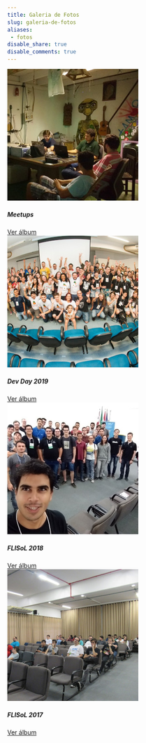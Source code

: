 ```yaml
---
title: Galeria de Fotos
slug: galeria-de-fotos
aliases:
 - fotos
disable_share: true
disable_comments: true
---
```


<div class="row row-cols-3">
  <div class="col">
    <div class="card mb-3">
      <img src="/images/galeria/meetup.jpg" class="card-img-top" alt="1o Meetup">
      <div class="card-body">
        <h5 class="card-title mt-0">Meetups</h5>
        <a href="https://www.meetup.com/hackerspaceblumenau/photos/" target="_blank" class="btn btn-primary">Ver álbum</a>
      </div>
    </div>
  </div>
  <div class="col">
    <div class="card mb-3">
      <img src="/images/galeria/devday-2019.jpg" class="card-img-top" alt="Dev Day 2019">
      <div class="card-body">
        <h5 class="card-title mt-0">Dev Day 2019</h5>
        <a href="https://photos.app.goo.gl/WBX33VGoVfMip7mS6" target="_blank" class="btn btn-primary">Ver álbum</a>
      </div>
    </div>
  </div>
  <div class="col">
    <div class="card mb-3">
      <img src="/images/galeria/flisol-2018.jpg" class="card-img-top" alt="FLISoL 2018">
      <div class="card-body">
        <h5 class="card-title mt-0">FLISoL 2018</h5>
        <a href="https://photos.app.goo.gl/Zmrty5h63QwSyFLN2" target="_blank" class="btn btn-primary">Ver álbum</a>
      </div>
    </div>
  </div>
  <div class="col">
    <div class="card mb-3">
      <img src="/images/galeria/flisol-2017.jpg" class="card-img-top" alt="FLISoL 2017">
      <div class="card-body">
        <h5 class="card-title mt-0">FLISoL 2017</h5>
        <a href="https://goo.gl/photos/iut2b3yzPCmyf3Kv8" target="_blank" class="btn btn-primary">Ver álbum</a>
      </div>
    </div>
  </div>
</div>
